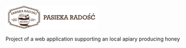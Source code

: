 ## <img src="https://github.com/Klewiu/joyful_bees/blob/main/src/media/logo.png" width="250" height="auto" align="center"/>
Project of a web application supporting an local apiary producing honey
